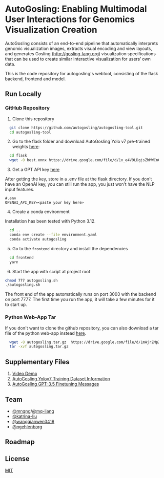 # AutoGosling: Enabling Multimodal User Interactions for Genomics Visualization Creation

AutoGosling consists of an end-to-end pipeline that automatically interprets genomic visualization images, extracts visual encoding and view layouts, and generates Gosling (http://gosling-lang.org) visualization specifications that can be used to create similar interactive visualization for users’ own data.

This is the code repository for autogosling's webtool, consisting of the flask backend, frontend and model.


## Run Locally

### GitHub Repository

1. Clone this repository

```bash
  git clone https://github.com/autogosling/autogosling-tool.git
  cd autogosling-tool
```

2. Go to the flask folder and download AutoGosling Yolo v7 pre-trained weights [here](https://drive.google.com/file/d/1x_e4V9LDgjsZhMWCnONbiQXK4Zfw6t27/view?usp=share_link):

```bash
  cd flask
  wget -O best.onnx https://drive.google.com/file/d/1x_e4V9LDgjsZhMWCnONbiQXK4Zfw6t27/view?usp=share_link
```

3. Get a GPT API key [here](https://platform.openai.com/account/api-keys)

After getting the key, store in a .env file at the flask directory. If you don't have an OpenAI key, you can still run the app, you just won't have the NLP input features. 

```.env
#.env
OPENAI_API_KEY=<paste your key here>
```

4. Create a conda environment

Installation has been tested with Python 3.12. 
```bash
  cd ..
  conda env create --file environment.yaml
  conda activate autogosling
```

5. Go to the `frontend` directory and install the dependencies

```bash
  cd frontend
  yarn
```

6. Start the app with script at project root

```bash
chmod 777 autogosling.sh
./autogosling.sh
```
The front end of the app automatically runs on port 3000 with the backend on port 7777. 
The first time you run the app, it will take a few minutes for it to start up. 

### Python Web-App Tar

If you don't want to clone the github repository, you can also download a tar file of the python web-app instead [here](https://drive.google.com/file/d/1mAjrZMpZe2nAPcGiRd9KpguJvzWLKvGm/view?usp=share_link).

```bash
  wget -O autogosling.tar.gz  https://drive.google.com/file/d/1mAjrZMpZe2nAPcGiRd9KpguJvzWLKvGm/view?usp=share_link
  tar -xvf autogosling.tar.gz
```


## Supplementary Files

1. [Video Demo](https://drive.google.com/file/d/1KfC3IATrGmj8feMbF09oMJc6NXNQikOd/view?usp=share_link)
2. [AutoGosling Yolov7 Training Dataset Information](https://docs.google.com/document/d/1Zd55MC6InFuckOTaCiU5Wsq8zo1G2UTcj8m-n2vY_VE/edit?usp=share_link)
3. [AutoGosling GPT-3.5 Finetuning Messages](https://docs.google.com/document/d/1Eu0zP-56RxGRXsYn2OT19s9sg-2oeLckn68200RmaX0/edit?usp=share_link)

## Team

- [@mnqng](https://www.github.com/mnqng)/[@mq-liang](https://github.com/mq-liang)
- [@katrina-liu](https://github.com/katrina-liu)
- [@wangqianwen0418](https://github.com/wangqianwen0418)
- [@ngehlenborg](https://github.com/ngehlenborg)

## Roadmap

## License

[MIT](https://choosealicense.com/licenses/mit/)
